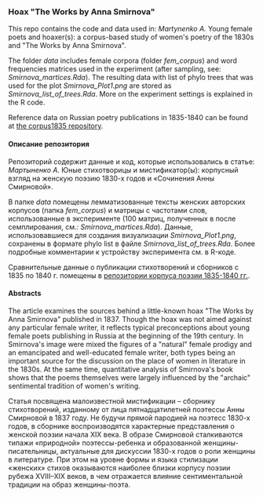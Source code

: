 ### Hoax "The Works by Anna Smirnova"
This repo contains the code and data used in: *Martynenko A.* Young female poets and hoaxer(s): a corpus-based study of women's poetry of the 1830s and "The Works by Anna Smirnova".

The folder *data* includes female corpora (folder *fem_corpus*) and word frequencies matrices used in the experiment (after sampling, see: *Smirnova_martices.Rda*). The resulting data with list of phylo trees that was used for the plot *Smirnova_Plot1.png* are stored as *Smirnova_list_of_trees.Rda*.
More on the experiment settings is explained in the R code.

Reference data on Russian poetry publications in 1835-1840 can be found at [the corpus1835 repository](https://github.com/tonyamart/corpus1835).

#### Описание репозитория
Репозиторий содержит данные и код, которые использовались в статье: *Мартыненко А.* Юные стихотворицы и мистификатор(ы): корпусный взгляд на женскую поэзию 1830-х годов и «Сочинения Анны Смирновой».

В папке *data* помещены лемматизованные тексты женских авторских корпусов (папка *fem_corpus*) и матрицы с частотами слов, использованные в эксперименте (100 матриц, полученных в после семплирования, см.: *Smirnova_martices.Rda*). Данные, использовавшиеся для создания визуализации *Smirnova_Plot1.png*, сохранены в формате phylo list в файле *Smirnova_list_of_trees.Rda*.
Более подробные комментарии к устройству эксперимента см. в R-коде.

Сравнительные данные о публикации стихотворений и сборников с 1835 по 1840 г. помещены в [репозитории корпуса поэзии 1835-1840 гг.](https://github.com/tonyamart/corpus1835).

#### Abstracts
The article examines the sources behind a little-known hoax "The Works by Anna Smirnova" published in 1837. Though the hoax was not aimed against any particular female writer, it reflects typical preconceptions about young female poets publishing in Russia at the beginning of the 19th century. In Smirnova's image were mixed the figures of a "natural" female prodigy and an emancipated and well-educated female writer, both types being an important source for the discussion on the place of women in literature in the 1830s. At the same time, quantitative analysis of Smirnova's book shows that the poems themselves were largely influenced by the "archaic" sentimental tradition of women's writing.
  
Статья посвящена малоизвестной мистификации – сборнику стихотворений, изданному от лица пятнадцатилетней поэтессы Анны Смирновой в 1837 году. Не будучи прямой пародией на поэтесс 1830-х годов, в сборнике воспроизводятся характерные представления о женской поэзии начала XIX века. В образе Смирновой сталкиваются типажи «природной» поэтессы-ребенка и образованной женщины-писательницы, актуальные для дискуссии 1830-х годов о роли женщины в литературе. При этом на уровне формы и языка стилизации «женских» стихов оказываются наиболее близки корпусу поэзии рубежа XVIII–XIX веков, в чем отражается влияние сентиментальной традиции на образ женщины-поэта.

